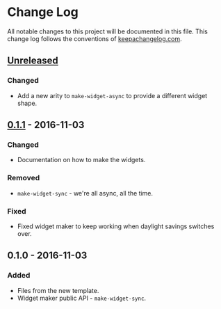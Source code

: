# Change Log
All notable changes to this project will be documented in this file. This change log follows the conventions of [keepachangelog.com](http://keepachangelog.com/).

## [Unreleased]
### Changed
- Add a new arity to `make-widget-async` to provide a different widget shape.

## [0.1.1] - 2016-11-03
### Changed
- Documentation on how to make the widgets.

### Removed
- `make-widget-sync` - we're all async, all the time.

### Fixed
- Fixed widget maker to keep working when daylight savings switches over.

## 0.1.0 - 2016-11-03
### Added
- Files from the new template.
- Widget maker public API - `make-widget-sync`.

[Unreleased]: https://github.com/your-name/rn-compassus/compare/0.1.1...HEAD
[0.1.1]: https://github.com/your-name/rn-compassus/compare/0.1.0...0.1.1
